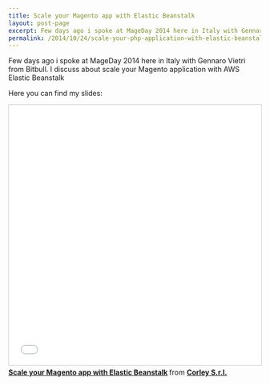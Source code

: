 ```yaml
---
title: Scale your Magento app with Elastic Beanstalk
layout: post-page
excerpt: Few days ago i spoke at MageDay 2014 here in Italy with Gennaro Vietri from Bitbull. I discuss about scale PHP application with AWS Elastic Beanstalk
permalink: /2014/10/24/scale-your-php-application-with-elastic-beanstalk/
---
```

Few days ago i spoke at MageDay 2014 here in Italy with Gennaro Vietri from Bitbull.
I discuss about scale your Magento application with AWS Elastic Beanstalk

Here you can find my slides:

<div class="row text-center">
<iframe src="//www.slideshare.net/slideshow/embed_code/41269766" width="640" height="520" frameborder="0" marginwidth="0" marginheight="0" scrolling="no" style="border:1px solid #CCC; border-width:1px; margin-bottom:5px; max-width: 100%;" allowfullscreen> </iframe> <div style="margin-bottom:5px"> <strong> <a href="//www.slideshare.net/corleycloud/scale-your-magento-app-with-elastic-beanstalk" title="Scale your Magento app with Elastic Beanstalk" target="_blank">Scale your Magento app with Elastic Beanstalk</a> </strong> from <strong><a href="//www.slideshare.net/corleycloud" target="_blank">Corley S.r.l.</a></strong> </div>
</div>



